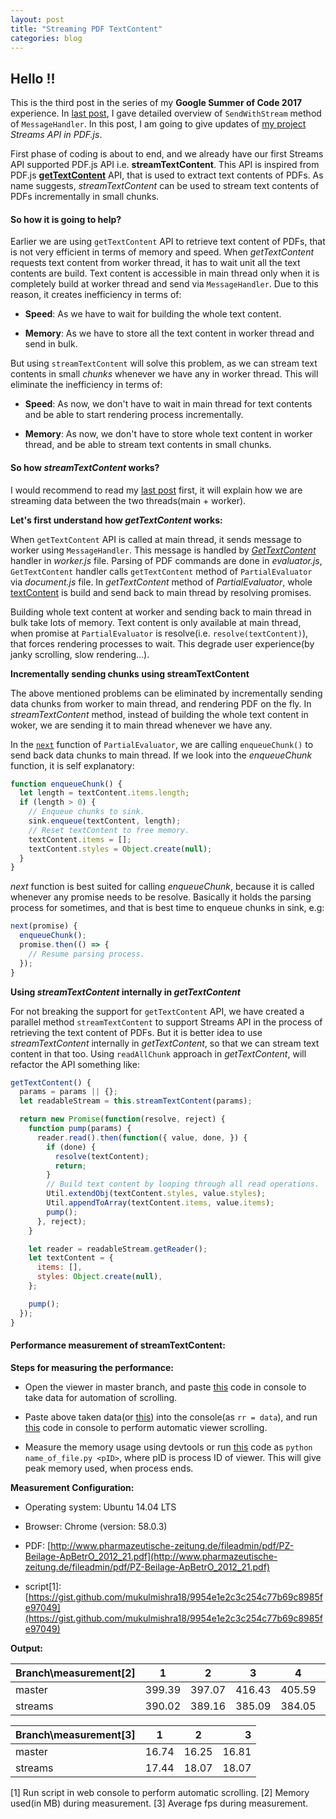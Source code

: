 ```yaml
---
layout: post
title: "Streaming PDF TextContent"
categories: blog
---
```


## Hello !!

This is the third post in the series of my **Google Summer of Code 2017** experience. In [last post](http://mukulmishra.me/blog/sendWithStream-in-PDF.js/), I gave detailed overview of `SendWithStream` method of `MessageHandler`. In this post, I am going to give updates of [my project](https://github.com/mozilla/pdf.js/projects/4) _Streams API in PDF.js_.

First phase of coding is about to end, and we already have our first Streams API supported PDF.js API i.e. **streamTextContent**. This API is inspired from PDF.js [**getTextContent**](https://github.com/mozilla/pdf.js/blob/master/src/display/api.js#L958) API, that is used to extract text contents of PDFs. As name suggests, _streamTextContent_ can be used to stream text contents of PDFs incrementally in small chunks.

#### So how it is going to help?

Earlier we are using `getTextContent` API to retrieve text content of PDFs, that is not very efficient in terms of memory and speed. When _getTextContent_ requests text content from worker thread, it has to wait unit all the text contents are build. Text content is accessible in main thread only when it is completely build at worker thread and send via `MessageHandler`. Due to this reason, it creates inefficiency in terms of:

- **Speed**: As we have to wait for building the whole text content.

- **Memory**: As we have to store all the text content in worker thread and send in bulk.


But using `streamTextContent` will solve this problem, as we can stream text contents in small _chunks_ whenever we have any in worker thread. This will eliminate the inefficiency in terms of:

- **Speed**: As now, we don't have to wait in main thread for text contents and be able to start rendering process incrementally.

- **Memory**: As now, we don't have to store whole text content in worker thread, and be able to stream text contents in small chunks.

#### So how _streamTextContent_ works?

I would recommend to read my [last post](http://mukulmishra.me/blog/sendWithStream-in-PDF.js/) first, it will explain how we are streaming data between the two threads(main + worker).

**Let's first understand how _getTextContent_ works:**

When `getTextContent` API is called at main thread, it sends message to worker using `MessageHandler`.
This message is handled by _[GetTextContent](https://github.com/mozilla/pdf.js/blob/master/src/core/worker.js#L877)_ handler in _worker.js_ file. Parsing of PDF commands are done in _evaluator.js_, `GetTextContent` handler calls `getTextContent` method of `PartialEvaluator` via _document.js_ file. In _getTextContent_ method of _PartialEvaluator_, whole [textContent](https://github.com/mozilla/pdf.js/blob/master/src/core/evaluator.js#L1188) is build and send back to main thread by resolving promises.

Building whole text content at worker and sending back to main thread in bulk take lots of memory. Text content is only available at main thread, when promise at `PartialEvaluator` is resolve(i.e. `resolve(textContent)`), that forces rendering processes to wait. This degrade user experience(by janky scrolling, slow rendering...).


**Incrementally sending chunks using streamTextContent**

The above mentioned problems can be eliminated by incrementally sending data chunks from worker to main thread, and rendering PDF on the fly. In _streamTextContent_ method, instead of building the whole text content in woker, we are sending it to main thread whenever we have any.

In the [`next`](https://github.com/mozilla/pdf.js/blob/master/src/core/evaluator.js#L1433) function of `PartialEvaluator`, we are calling `enqueueChunk()` to send back data chunks to main thread. If we look into the _enqueueChunk_ function, it is self explanatory:

```javascript
function enqueueChunk() {
  let length = textContent.items.length;
  if (length > 0) {
    // Enqueue chunks to sink.
    sink.enqueue(textContent, length);
    // Reset textContent to free memory.
    textContent.items = [];
    textContent.styles = Object.create(null);
  }
}
```

_next_ function is best suited for calling _enqueueChunk_, because it is called whenever any promise needs to be resolve. Basically it holds the parsing process for sometimes, and that is best time to enqueue chunks in sink, e.g:

```javascript
next(promise) {
  enqueueChunk();
  promise.then(() => {
    // Resume parsing process.
  });
}
```

**Using _streamTextContent_ internally in _getTextContent_**

For not breaking the support for `getTextContent` API, we have created a parallel method `streamTextContent` to support Streams API in the process of retrieving the text content of PDFs. But it is better idea to use _streamTextContent_ internally in _getTextContent_, so that we can stream text content in that too. Using `readAllChunk` approach in _getTextContent_, will refactor the API something like:

```javascript
getTextContent() {
  params = params || {};
  let readableStream = this.streamTextContent(params);

  return new Promise(function(resolve, reject) {
    function pump(params) {
      reader.read().then(function({ value, done, }) {
        if (done) {
          resolve(textContent);
          return;
        }
        // Build text content by looping through all read operations.
        Util.extendObj(textContent.styles, value.styles);
        Util.appendToArray(textContent.items, value.items);
        pump();
      }, reject);
    }

    let reader = readableStream.getReader();
    let textContent = {
      items: [],
      styles: Object.create(null),
    };

    pump();
  });
}
```

#### Performance measurement of streamTextContent:

**Steps for measuring the performance:**

- Open the viewer in master branch, and paste [this](https://gist.github.com/mukulmishra18/831e74fc0d49398f3172c5af0c6c4afc) code in console to take data for automation of scrolling.

- Paste above taken data(or [this](https://gist.github.com/mukulmishra18/784136c6b75dacf6043c38d18039d0d5)) into the console(as `rr = data`), and run [this](https://gist.github.com/mukulmishra18/19e53e31fb89ce704866a7e2ad06d3a5) code in console to perform automatic viewer scrolling.

- Measure the memory usage using devtools or run [this](https://gist.github.com/mukulmishra18/18635de4c82522bde3e7c4c0761f3365) code as `python name_of_file.py <pID>`, where pID is process ID of viewer. This will give peak memory used, when process ends.


**Measurement Configuration:**

- Operating system: Ubuntu 14.04 LTS

- Browser: Chrome (version: 58.0.3)

- PDF: [http://www.pharmazeutische-zeitung.de/fileadmin/pdf/PZ-Beilage-ApBetrO_2012_21.pdf](http://www.pharmazeutische-zeitung.de/fileadmin/pdf/PZ-Beilage-ApBetrO_2012_21.pdf)

- script[1]: [https://gist.github.com/mukulmishra18/9954e1e2c3c254c77b69c8985fe97049](https://gist.github.com/mukulmishra18/9954e1e2c3c254c77b69c8985fe97049)

**Output:**

| Branch\measurement[2] | 1 	 | 2	  | 3	   | 4	    | 5 	 | 6	  |
| :-------------------- | :----: | :----: | :----: | :----: | :----: | -----: |
| master 			    | 399.39 | 397.07 | 416.43 | 405.59 | 433.07 | 428.06 |
| streams 				| 390.02 | 389.16 | 385.09 | 384.05 | 387.34 | 387.46 |


| Branch\measurement[3] | 1     | 2     | 3     |
| :-------------------- | :---: | :---: | ----: |
| master 				| 16.74 | 16.25 | 16.81 |
| streams 				| 17.44 | 18.07 | 18.07 |


[1] Run script in web console to perform automatic scrolling.
[2] Memory used(in MB) during measurement.
[3] Average fps during measurement.